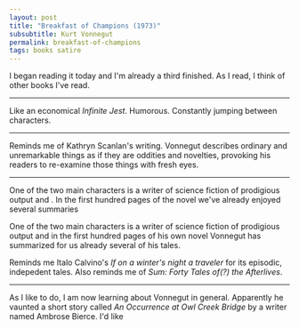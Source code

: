 ```yaml
---
layout: post
title: "Breakfast of Champions (1973)"
subsubtitle: Kurt Vonnegut
permalink: breakfast-of-champions
tags: books satire
---
```


<!--more-->

I began reading it today and I'm already a third finished.
As I read, I think of other books I've read.

---

Like an economical _Infinite Jest_.
Humorous.
Constantly jumping between characters.

---

Reminds me of Kathryn Scanlan's writing.
Vonnegut describes ordinary and unremarkable things as if they are oddities and novelties, provoking his readers to re-examine those things with fresh eyes.

---

One of the two main characters is a writer of science fiction of prodigious output and .
In the first hundred pages of the novel we've already enjoyed several summaries

One of the two main characters is a writer of science fiction of prodigious output and in the first hundred pages of his own novel Vonnegut has summarized for us already several of his tales.

Reminds me Italo Calvino's _If on a winter's night a traveler_ for its episodic, indepedent tales.
Also reminds me of _Sum: Forty Tales of(?) the Afterlives_.

---

As I like to do, I am now learning about Vonnegut in general.
Apparently he vaunted a short story called _An Occurrence at Owl Creek Bridge_ by a writer named Ambrose Bierce.
I'd like
